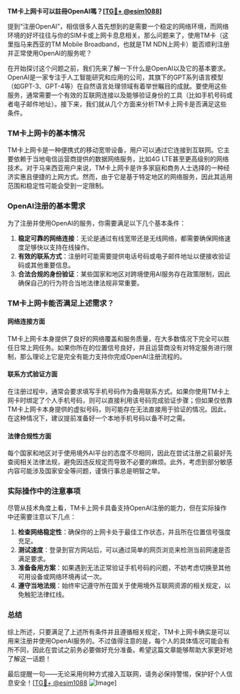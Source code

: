 **TM卡上网卡可以註冊OpenAI嗎？[[TG💪+ @esim1088](https://t.me/s/esim1088)]**

提到“注册OpenAI”，相信很多人首先想到的是需要一个稳定的网络环境，而网络环境的好坏往往与你的SIM卡或上网卡息息相关。那么问题来了，使用TM卡（这里指马来西亚的TM Mobile Broadband，也就是TM NDN上网卡）能否顺利注册并正常使用OpenAI的服务呢？

在开始探讨这个问题之前，我们先来了解一下什么是OpenAI以及它的基本要求。OpenAI是一家专注于人工智能研究和应用的公司，其旗下的GPT系列语言模型（如GPT-3、GPT-4等）在自然语言处理领域有着举世瞩目的成就。要使用这些服务，通常需要一个有效的互联网连接以及能够验证身份的工具（比如手机号码或者电子邮件地址）。接下来，我们就从几个方面来分析TM卡上网卡是否满足这些条件。

### TM卡上网卡的基本情况

TM卡上网卡是一种便携式的移动宽带设备，用户可以通过它连接到互联网。它主要依赖于当地电信运营商提供的数据网络服务，比如4G LTE甚至更高级别的网络技术。对于马来西亚用户来说，TM卡上网卡是许多家庭和商务人士选择的一种经济实惠且便捷的上网方式。然而，由于它是基于特定地区的网络服务，因此其适用范围和稳定性可能会受到一定限制。

### OpenAI注册的基本需求

为了注册并使用OpenAI的服务，你需要满足以下几个基本条件：

1. **稳定可靠的网络连接**：无论是通过有线宽带还是无线网络，都需要确保网络速度足够快以支持在线操作。
2. **有效的联系方式**：注册时可能需要提供电话号码或电子邮件地址以便接收验证码或其他重要信息。
3. **合法合规的身份验证**：某些国家和地区对跨境使用AI服务存在政策限制，因此确保自己的行为符合当地法律法规非常重要。

### TM卡上网卡能否满足上述需求？

#### 网络连接方面
TM卡上网卡本身提供了良好的网络覆盖和服务质量，在大多数情况下完全可以胜任日常上网任务。如果你所在的位置信号良好，并且运营商没有对特定服务进行限制，那么理论上它是完全有能力支持你完成OpenAI注册流程的。

#### 联系方式验证方面
在注册过程中，通常会要求填写手机号码作为备用联系方式。如果你使用TM卡上网卡时绑定了个人手机号码，则可以直接利用该号码完成验证步骤；但如果仅依靠TM卡上网卡本身提供的虚拟号码，则可能存在无法直接用于验证的情况。因此，在这种情况下，建议提前准备好一个本地手机号码以备不时之需。

#### 法律合规性方面
每个国家和地区对于使用境外AI平台的态度不尽相同，因此在尝试注册之前最好先查阅相关法律法规，避免因违反规定而导致不必要的麻烦。此外，考虑到部分敏感内容可能涉及国家安全等问题，谨慎行事总是明智之举。

### 实际操作中的注意事项

尽管从技术角度上看，TM卡上网卡具备支持OpenAI注册的能力，但在实际操作中还需要注意以下几点：

1. **检查网络稳定性**：确保你的上网卡处于最佳工作状态，并且所在位置信号强度充足。
2. **测试速度**：登录到官方网站后，可以通过简单的网页浏览来检测当前网速是否满足要求。
3. **准备备用方案**：如果遇到无法正常验证手机号码的问题，不妨考虑切换至其他可用设备或网络环境再试一次。
4. **遵守当地法规**：始终牢记遵守所在国关于使用境外互联网资源的相关规定，以免触犯法律红线。

### 总结

综上所述，只要满足了上述所有条件并且遵循相关规定，TM卡上网卡确实是可以用来注册并使用OpenAI服务的。不过值得注意的是，每个人的具体情况可能会有所不同，因此在尝试之前务必要做好充分准备。希望这篇文章能够帮助大家更好地了解这一话题！

最后提醒一句——无论采用何种方式接入互联网，请务必保持警惕，保护好个人信息安全！[[TG💪+ @esim1088](https://t.me/s/esim1088) ![Image](https://i.postimg.cc/4NQfJmqS/Snipaste-2025-05-13-00-14-12.png)]